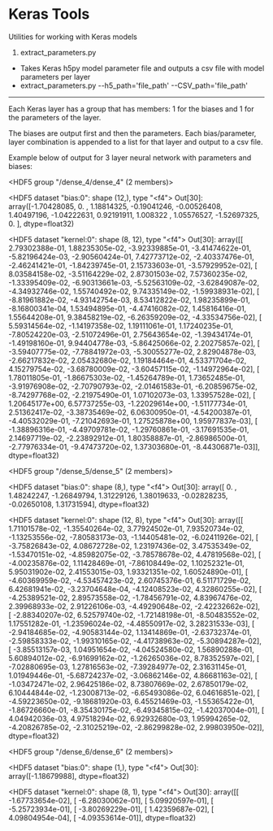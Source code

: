 # Keras Tools

Utilities for working with Keras models

1.  extract_parameters.py

- Takes Keras h5py model parameter file and outputs a csv file with model parameters per layer
- extract_parameters.py --h5_path='file_path' --CSV_path='file_path'

--------------------
Each Keras layer has a group that has members:  1 for the biases and 1 for the parameters of the layer.

The biases are output first and then the parameters.  Each bias/parameter, layer combination is appended to a list for that layer and output to a csv file.

Example below of output for 3 layer neural network with parameters and biases:

<HDF5 group "/dense_4/dense_4" (2 members)>

<HDF5 dataset "bias:0": shape (12,), type "<f4">
Out[30]:
array([-1.70428085,  0.        ,  1.18814325, -0.19041246, -0.00526408,
        1.40497196, -1.04222631,  0.92191911,  1.008322  ,  1.05576527,
       -1.52697325,  0.        ], dtype=float32)
       
<HDF5 dataset "kernel:0": shape (8, 12), type "<f4">
Out[30]:
array([[  2.79302388e-01,   1.88235305e-02,  -3.92339885e-01,
         -3.41474622e-01,  -5.82196424e-03,  -2.90560424e-01,
          7.42773712e-02,  -2.40337476e-01,  -2.46241421e-01,
         -1.84239745e-01,   2.15733603e-01,  -3.57929952e-02],
       [  8.03584158e-02,  -3.51164229e-02,   2.87301503e-02,
          7.57360235e-02,  -1.33395409e-02,  -6.90313661e-03,
         -5.52563109e-02,  -3.62849087e-02,  -4.34932746e-02,
          1.55740492e-02,   9.74335149e-02,  -1.59938931e-02],
       [ -8.81961882e-02,  -4.93142754e-03,   8.53412822e-02,
          1.98235899e-01,  -8.16800341e-04,   1.53494895e-01,
         -4.47416082e-02,   1.45816416e-01,   1.55644208e-01,
          9.38458219e-02,  -6.26359209e-02,  -4.33534756e-02],
       [  5.59314564e-02,  -1.14197358e-02,   1.19111061e-01,
          1.17240235e-01,  -7.80524220e-03,  -2.51072496e-01,
          2.75643654e-02,  -1.39434174e-01,  -1.49198160e-01,
          9.94404778e-03,  -5.86425066e-02,   2.20275857e-02],
       [ -3.59407775e-02,  -7.78841972e-03,  -5.30055277e-02,
          2.82904878e-03,  -2.66217832e-02,   2.05432680e-02,
          1.19184464e-01,   4.53371704e-02,   4.15279754e-02,
         -3.68780009e-02,  -3.60457115e-02,  -1.14972964e-02],
       [  1.78011805e-01,  -1.86675303e-02,  -1.45264789e-01,
          1.73652485e-01,  -3.91976908e-02,  -2.70790793e-02,
         -2.01461583e-01,  -6.20859675e-02,  -8.74297768e-02,
         -2.21975490e-01,   1.07102073e-03,   1.33957528e-02],
       [  1.20645177e+00,   6.57737255e-03,  -1.22029614e+00,
         -1.51177734e-01,   2.51362417e-02,  -3.38735469e-02,
          6.06300950e-01,  -4.54200387e-01,  -4.40532029e-01,
         -7.21042693e-01,   1.27525878e+00,   1.95977837e-03],
       [ -1.38896316e-01,  -4.49709781e-02,  -1.29760861e-01,
         -3.17691535e-01,   2.14697719e-02,  -2.23892912e-01,
          1.80358887e-01,  -2.86986500e-01,  -2.77976334e-01,
         -9.47473720e-02,   1.37303680e-01,  -8.44306871e-03]], dtype=float32)
         
<HDF5 group "/dense_5/dense_5" (2 members)>

<HDF5 dataset "bias:0": shape (8,), type "<f4">
Out[30]:
array([ 0.        ,  1.48242247, -1.26849794,  1.31229126,  1.38019633,
       -0.02828235, -0.02650108,  1.31731594], dtype=float32)
       
<HDF5 dataset "kernel:0": shape (12, 8), type "<f4">
Out[30]:
array([[  1.71101578e-02,  -1.35540264e-02,   3.77924502e-01,
          7.93520734e-02,  -1.13253556e-02,  -7.80583173e-03,
         -1.14405481e-02,  -6.02411926e-02],
       [ -3.75826843e-02,   4.08672728e-02,   1.23197436e-02,
          3.47535349e-02,  -1.53470151e-02,  -4.85982075e-02,
         -3.78578678e-02,   4.47819568e-02],
       [ -4.00235876e-02,   1.11428469e-01,  -7.86108449e-02,
          1.10252321e-01,   5.95031902e-02,   2.41553015e-03,
          1.93321351e-02,   1.60524890e-01],
       [ -4.60369959e-02,  -4.53457423e-02,   2.60745376e-01,
          6.51171729e-02,   6.42681941e-02,  -3.23704648e-04,
         -4.12408523e-02,   4.32860255e-02],
       [ -4.25389521e-02,   2.89573558e-02,  -1.78456791e-02,
          4.83967476e-02,   2.39968933e-02,   2.91226106e-03,
         -4.49290648e-02,  -2.42232662e-02],
       [ -2.88340207e-02,   6.52579740e-02,  -1.72148198e-01,
         -8.50483552e-02,   1.17551282e-01,  -1.23596024e-02,
         -4.48550917e-02,   3.28231533e-03],
       [ -2.94184685e-02,  -4.90583144e-02,   1.13414869e-01,
         -2.63732374e-01,  -2.59858333e-02,  -1.99310165e-02,
         -4.41738963e-02,  -5.30894287e-02],
       [ -3.85513157e-03,   1.04951654e-02,  -4.04524580e-02,
          1.56890288e-01,   5.60894012e-02,  -6.91699162e-02,
         -1.26265036e-02,   8.78352597e-02],
       [ -7.02880695e-03,   1.27816563e-02,  -7.39284977e-02,
          2.31631145e-01,   1.01949446e-01,  -5.68724237e-02,
         -3.06862146e-02,   4.86681163e-02],
       [ -1.03472471e-02,   2.96425186e-02,   8.73807669e-02,
          2.67850179e-02,   6.10444844e-02,  -1.23008713e-02,
         -6.65493086e-02,   6.04616851e-02],
       [ -4.59223650e-02,  -9.18681920e-03,   6.45521469e-03,
         -1.55365422e-01,  -1.86726660e-01,  -8.35430175e-02,
         -6.49345815e-02,  -1.42037004e-01],
       [  4.04942036e-03,   4.97518294e-02,   6.92932680e-03,
          1.95994265e-02,  -4.20826785e-02,  -2.31025219e-02,
         -2.86299828e-02,   2.99803950e-02]], dtype=float32)
         
<HDF5 group "/dense_6/dense_6" (2 members)>

<HDF5 dataset "bias:0": shape (1,), type "<f4">
Out[30]:
array([-1.18679988], dtype=float32)

<HDF5 dataset "kernel:0": shape (8, 1), type "<f4">
Out[30]:
array([[ -1.67733654e-02],
       [ -6.28030062e-01],
       [  5.09920597e-01],
       [ -5.25723934e-01],
       [ -3.80269229e-01],
       [  1.42359687e-02],
       [  4.09804954e-04],
       [ -4.09353614e-01]], dtype=float32)
